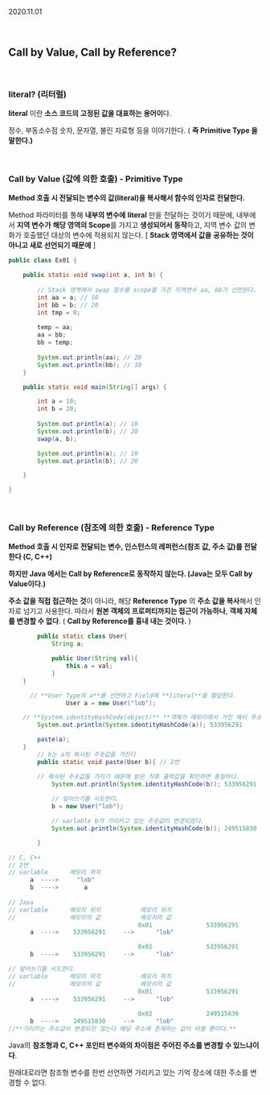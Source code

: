 2020.11.01

<br/>

## Call by Value, Call by Reference?

<br/>

### **literal? (리터럴)**

**literal** 이란 **소스 코드의 고정된 값을 대표하는 용어이**다. 

정수, 부동소수점 숫자, 문자열, 불린 자료형 등을 이야기한다. ( **즉 Primitive Type 을 말한다.)**

<br/>

### **Call by Value (값에 의한 호출) - Primitive Type**

**Method 호출 시 전달되는 변수의 값(literal)을 복사해서 함수의 인자로 전달한다.**

Method 파라미터를 통해 **내부의 변수에** **literal** 만을 전달하는 것이기 때문에, 내부에서 **지역 변수가** **해당 영역의 Scope**를 가지고 **생성되어서 동작**하고, 지역 변수 값의 변화가 호출했던 대상의 변수에 적용되지 않는다. [ **Stack 영역에서 값을 공유하는 것이 아니고 새로 선언되기 때문에** ]

```java
public class Ex01 {

	public static void swap(int a, int b) {
		
		// Stack 영역에서 swap 함수를 scope를 가진 지역변수 aa, bb가 선언된다.
		int aa = a; // 10
		int bb = b; // 20
		int tmp = 0;
	
		temp = aa;
		aa = bb;
		bb = temp; 
	
		System.out.println(aa); // 20
		System.out.println(bb); // 10
	}

	public static void main(String[] args) {

		int a = 10;
		int b = 20;
		
		System.out.println(a); // 10
		System.out.println(b); // 20
		swap(a, b); 

		System.out.println(a); // 10
		System.out.println(b); // 20

	} 

}
```

<br/>

### **Call by Reference (참조에 의한 호출) - Reference Type**

**Method 호출 시 인자로 전달되는 변수, 인스턴스의 레퍼런스(참조 값, 주소 값)를 전달한다 (C, C++)**

**하지만 Java 에서는 Call by Reference로 동작하지 않는다.  (Java는 모두 Call by Value이다.)**

**주소 값을 직접 접근하는 것**이 아니라, 해당 **Reference Type** 의 **주소 값을 복사**해서 인자로 넘기고  사용한다. 따라서 **원본 객체의 프로퍼티까지는 접근이 가능하나**, **객체 자체를 변경할 수 없다**.            ( **Call by Reference를 흉내 내는 것이다.** )

```java
		public static class User{
            String a;

            public User(String val){
                this.a = val;
            }
    }

	  // **User Type의 a**를 선언하고 Field에 **literal**을 할당한다. 
				User a = new User("lob"); 

  	// **System.identityHashCode(object)** **객체가 메모리에서 가진 해쉬 주소값을 출력**
        System.out.println(System.identityHashCode(a)); 533956291

        paste(a);
    }
		// b는 a의 복사된 주솟값을 가진다
        public static void paste(User b){ // 2번

		// 복사된 주솟값을 가지기 때문에 받은 직후 출력값을 확인하면 동일하다.
            System.out.println(System.identityHashCode(b)); 533956291
						
			// 덮어쓰기를 시도한다.
            b = new User("lob");

			// varlable b가 가리키고 있는 주솟값이 변경되었다.
            System.out.println(System.identityHashCode(b)); 249515830

        }

// C, C++
// 2번 
// varlable      메모리 위치 	   
      a  ---->     "lob"
      b  ---->       a
  
// Java
// varlable      메모리 위치           메모리 위치
//               메모리의 값           메모리의 값
							    	0x01               533956291 
      a  ---->    533956291     -->      "lob"

							    	0x02               533956291 
      b  ---->    533956291     -->      "lob"

// 덮어쓰기를 시도한다.
// varlable      메모리 위치           메모리 위치
//               메모리의 값           메모리의 값  
							    	0x01               533956291 
      a  ---->    533956291     -->      "lob"
								
							    	0x02               249515830 
      b  ---->    249515830     -->      "lob"
//**가리키는 주소값이 변경되진 않는다 해당 주소에 존재하는 값이 바뀔 뿐이다.**
```

Java의 **참조형과 C, C++ 포인터 변수와의 차이점은 주어진 주소를 변경할 수 있느냐이다**.

원래대로라면 참조형 변수를 한번 선언하면 가리키고 있는 기억 장소에 대한 주소를 변경할 수 없다.
